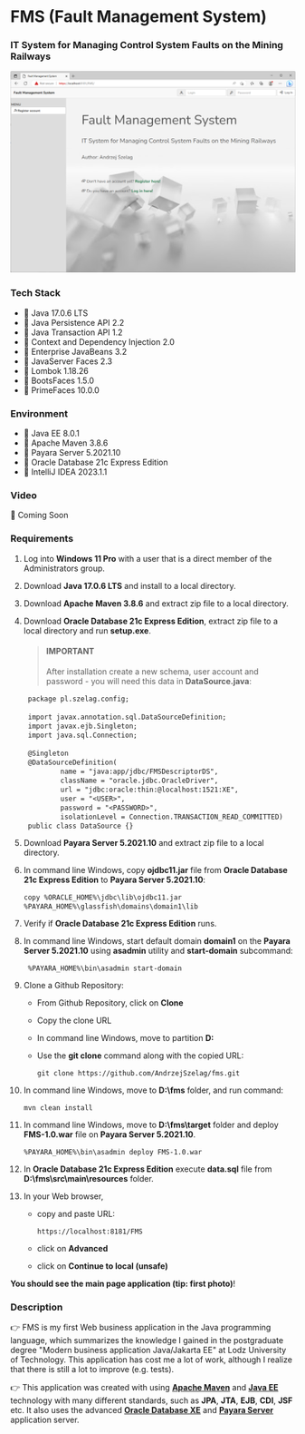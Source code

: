 # FMS (Fault Management System)
### IT System for Managing Control System Faults on the Mining Railways

![url3.java](url3.png)

### Tech Stack
* 🔶 Java 17.0.6 LTS
* 🔶 Java Persistence API 2.2
* 🔶 Java Transaction API 1.2
* 🔶 Context and Dependency Injection 2.0
* 🔶 Enterprise JavaBeans 3.2
* 🔶 JavaServer Faces 2.3
* 🔶 Lombok 1.18.26
* 🔶 BootsFaces 1.5.0
* 🔶 PrimeFaces 10.0.0


### Environment
* 🔶 Java EE 8.0.1
* 🔶 Apache Maven 3.8.6
* 🔶 Payara Server 5.2021.10
* 🔶 Oracle Database 21c Express Edition
* 🔶 IntelliJ IDEA 2023.1.1


### Video

🚀 Coming Soon


### Requirements

1. Log into __Windows 11 Pro__ with a user that is a direct member of the Administrators group.
2. Download __Java 17.0.6 LTS__ and install to a local directory.
3. Download __Apache Maven 3.8.6__ and extract zip file to a local directory.
4. Download __Oracle Database 21c Express Edition__, extract zip file to a local directory and run __setup.exe__. 

    > #### IMPORTANT
    > 
    > After installation create a new schema, user account and password - you will need this data in __DataSource.java__:
     
        package pl.szelag.config;
    
        import javax.annotation.sql.DataSourceDefinition;
        import javax.ejb.Singleton;
        import java.sql.Connection;
    
        @Singleton
        @DataSourceDefinition(
                name = "java:app/jdbc/FMSDescriptorDS",
                className = "oracle.jdbc.OracleDriver",
                url = "jdbc:oracle:thin:@localhost:1521:XE",
                user = "<USER>",
                password = "<PASSWORD>",
                isolationLevel = Connection.TRANSACTION_READ_COMMITTED)
        public class DataSource {}

6. Download __Payara Server 5.2021.10__ and extract zip file to a local directory.
7. In command line Windows, copy __ojdbc11.jar__ file from __Oracle Database 21c Express Edition__ to __Payara Server 5.2021.10__:

       copy %ORACLE_HOME%\jdbc\lib\ojdbc11.jar %PAYARA_HOME%\glassfish\domains\domain1\lib

7. Verify if __Oracle Database 21c Express Edition__ runs.
8. In command line Windows, start default domain __domain1__ on the __Payara Server 5.2021.10__ using __asadmin__ utility and __start-domain__ subcommand:

        %PAYARA_HOME%\bin\asadmin start-domain

10. Clone a Github Repository:
    * From Github Repository, click on __Clone__
    * Copy the clone URL
    * In command line Windows, move to partition __D:__ 
    * Use the __git clone__ command along with the copied URL:


          git clone https://github.com/AndrzejSzelag/fms.git
        
    
11. In command line Windows, move to __D:\fms__ folder, and run command: 

        mvn clean install

13. In command line Windows, move to __D:\fms\target__ folder and deploy __FMS-1.0.war__ file on __Payara Server 5.2021.10__.

        %PAYARA_HOME%\bin\asadmin deploy FMS-1.0.war

14. In __Oracle Database 21c Express Edition__ execute __data.sql__ file from __D:\fms\src\main\resources__ folder.
15. In your Web browser,
    * copy and paste URL:

          https://localhost:8181/FMS
            
    * click on __Advanced__
    * click on __Continue to local (unsafe)__

__You should see the main page application (tip: first photo)__!



### Description

👉 FMS is my first Web business application in the Java programming language, which summarizes the knowledge I gained in the postgraduate degree "Modern business application Java/Jakarta EE" at Lodz University of Technology. This application has cost me a lot of work, although I realize that there is still a lot to improve (e.g. tests).

👉 This application was created with using [__Apache Maven__](https://maven.apache.org/) and [__Java EE__](https://www.oracle.com/java/technologies/java-ee-glance.html) technology with many different standards, such as __JPA__, __JTA__, __EJB__, __CDI__, __JSF__ etc. It also uses the advanced [__Oracle Database XE__](https://www.oracle.com/pl/database/technologies/appdev/xe.html) and [__Payara Server__](https://www.payara.fish/downloads/payara-platform-community-edition/) application server.
